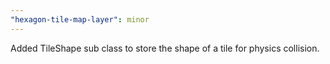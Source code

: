 ```yaml
---
"hexagon-tile-map-layer": minor
---
```


Added TileShape sub class to store the shape of a tile for physics collision.
